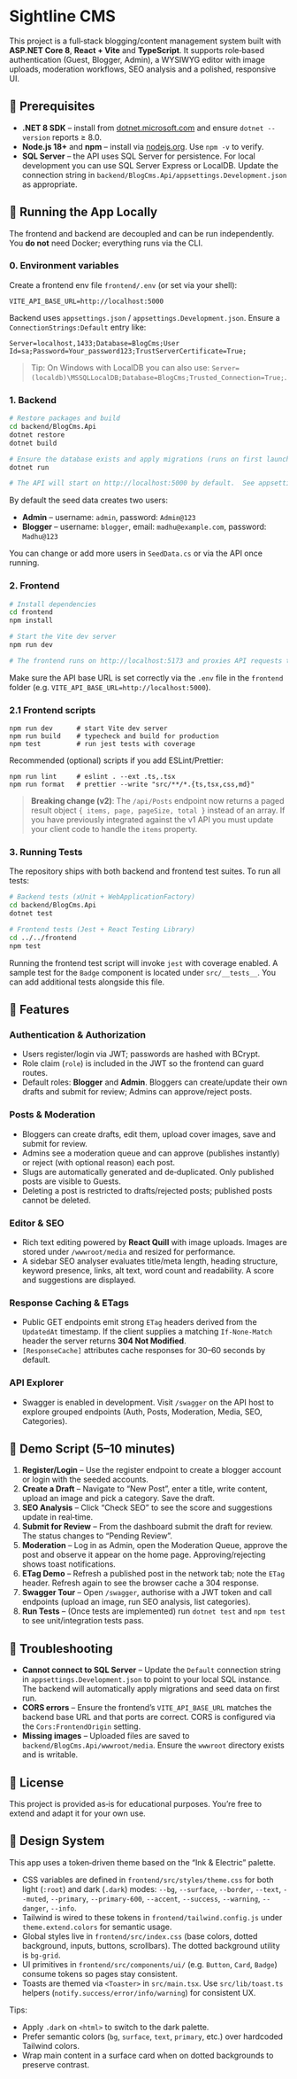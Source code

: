 # Sightline CMS

This project is a full‑stack blogging/content management system built with **ASP.NET Core 8**, **React + Vite** and **TypeScript**.  It supports role‑based authentication (Guest, Blogger, Admin), a WYSIWYG editor with image uploads, moderation workflows, SEO analysis and a polished, responsive UI.

## 🧰 Prerequisites

- **.NET 8 SDK** – install from [dotnet.microsoft.com](https://dotnet.microsoft.com/download) and ensure `dotnet --version` reports ≥ 8.0.
- **Node.js 18+** and **npm** – install via [nodejs.org](https://nodejs.org/).  Use `npm -v` to verify.
- **SQL Server** – the API uses SQL Server for persistence.  For local development you can use SQL Server Express or LocalDB.  Update the connection string in `backend/BlogCms.Api/appsettings.Development.json` as appropriate.

## 🚀 Running the App Locally

The frontend and backend are decoupled and can be run independently.  You **do not** need Docker; everything runs via the CLI.

### 0. Environment variables

Create a frontend env file `frontend/.env` (or set via your shell):

```
VITE_API_BASE_URL=http://localhost:5000
```

Backend uses `appsettings.json` / `appsettings.Development.json`. Ensure a `ConnectionStrings:Default` entry like:

```
Server=localhost,1433;Database=BlogCms;User Id=sa;Password=Your_password123;TrustServerCertificate=True;
```

> Tip: On Windows with LocalDB you can also use: `Server=(localdb)\MSSQLLocalDB;Database=BlogCms;Trusted_Connection=True;`.

### 1. Backend

```sh
# Restore packages and build
cd backend/BlogCms.Api
dotnet restore
dotnet build

# Ensure the database exists and apply migrations (runs on first launch)
dotnet run

# The API will start on http://localhost:5000 by default.  See appsettings.json for configuration.
```

By default the seed data creates two users:

- **Admin** – username: `admin`, password: `Admin@123`
- **Blogger** – username: `blogger`, email: `madhu@example.com`, password: `Madhu@123`

You can change or add more users in `SeedData.cs` or via the API once running.

### 2. Frontend

```sh
# Install dependencies
cd frontend
npm install

# Start the Vite dev server
npm run dev

# The frontend runs on http://localhost:5173 and proxies API requests to http://localhost:5000.
```

Make sure the API base URL is set correctly via the `.env` file in the `frontend` folder (e.g. `VITE_API_BASE_URL=http://localhost:5000`).

### 2.1 Frontend scripts

```
npm run dev      # start Vite dev server
npm run build    # typecheck and build for production
npm test         # run jest tests with coverage
```

Recommended (optional) scripts if you add ESLint/Prettier:

```
npm run lint     # eslint . --ext .ts,.tsx
npm run format   # prettier --write "src/**/*.{ts,tsx,css,md}"
```

> **Breaking change (v2)**: The `/api/Posts` endpoint now returns a paged result object `{ items, page, pageSize, total }` instead of an array.  If you have previously integrated against the v1 API you must update your client code to handle the `items` property.

### 3. Running Tests

The repository ships with both backend and frontend test suites.  To run all tests:

```sh
# Backend tests (xUnit + WebApplicationFactory)
cd backend/BlogCms.Api
dotnet test

# Frontend tests (Jest + React Testing Library)
cd ../../frontend
npm test
```

Running the frontend test script will invoke `jest` with coverage enabled.  A sample test for the `Badge` component is located under `src/__tests__`.  You can add additional tests alongside this file.

## 📝 Features

### Authentication & Authorization

- Users register/login via JWT; passwords are hashed with BCrypt.
- Role claim (`role`) is included in the JWT so the frontend can guard routes.
- Default roles: **Blogger** and **Admin**.  Bloggers can create/update their own drafts and submit for review; Admins can approve/reject posts.

### Posts & Moderation

- Bloggers can create drafts, edit them, upload cover images, save and submit for review.
- Admins see a moderation queue and can approve (publishes instantly) or reject (with optional reason) each post.
- Slugs are automatically generated and de‑duplicated.  Only published posts are visible to Guests.
- Deleting a post is restricted to drafts/rejected posts; published posts cannot be deleted.

### Editor & SEO

- Rich text editing powered by **React Quill** with image uploads.  Images are stored under `/wwwroot/media` and resized for performance.
- A sidebar SEO analyser evaluates title/meta length, heading structure, keyword presence, links, alt text, word count and readability.  A score and suggestions are displayed.

### Response Caching & ETags

- Public GET endpoints emit strong `ETag` headers derived from the `UpdatedAt` timestamp.  If the client supplies a matching `If‑None‑Match` header the server returns **304 Not Modified**.
- `[ResponseCache]` attributes cache responses for 30–60 seconds by default.

### API Explorer

- Swagger is enabled in development.  Visit `/swagger` on the API host to explore grouped endpoints (Auth, Posts, Moderation, Media, SEO, Categories).

## 🧪 Demo Script (5–10 minutes)

1. **Register/Login** – Use the register endpoint to create a blogger account or login with the seeded accounts.
2. **Create a Draft** – Navigate to “New Post”, enter a title, write content, upload an image and pick a category.  Save the draft.
3. **SEO Analysis** – Click “Check SEO” to see the score and suggestions update in real‑time.
4. **Submit for Review** – From the dashboard submit the draft for review.  The status changes to “Pending Review”.
5. **Moderation** – Log in as Admin, open the Moderation Queue, approve the post and observe it appear on the home page.  Approving/rejecting shows toast notifications.
6. **ETag Demo** – Refresh a published post in the network tab; note the `ETag` header.  Refresh again to see the browser cache a 304 response.
7. **Swagger Tour** – Open `/swagger`, authorise with a JWT token and call endpoints (upload an image, run SEO analysis, list categories).
8. **Run Tests** – (Once tests are implemented) run `dotnet test` and `npm test` to see unit/integration tests pass.

## 🐞 Troubleshooting

- **Cannot connect to SQL Server** – Update the `Default` connection string in `appsettings.Development.json` to point to your local SQL instance.  The backend will automatically apply migrations and seed data on first run.
- **CORS errors** – Ensure the frontend’s `VITE_API_BASE_URL` matches the backend base URL and that ports are correct.  CORS is configured via the `Cors:FrontendOrigin` setting.
- **Missing images** – Uploaded files are saved to `backend/BlogCms.Api/wwwroot/media`.  Ensure the `wwwroot` directory exists and is writable.

## 📄 License

This project is provided as‑is for educational purposes.  You’re free to extend and adapt it for your own use.

## 🎨 Design System

This app uses a token‑driven theme based on the “Ink & Electric” palette.

- CSS variables are defined in `frontend/src/styles/theme.css` for both light (`:root`) and dark (`.dark`) modes: `--bg`, `--surface`, `--border`, `--text`, `--muted`, `--primary`, `--primary-600`, `--accent`, `--success`, `--warning`, `--danger`, `--info`.
- Tailwind is wired to these tokens in `frontend/tailwind.config.js` under `theme.extend.colors` for semantic usage.
- Global styles live in `frontend/src/index.css` (base colors, dotted background, inputs, buttons, scrollbars). The dotted background utility is `bg-grid`.
- UI primitives in `frontend/src/components/ui/` (e.g. `Button`, `Card`, `Badge`) consume tokens so pages stay consistent.
- Toasts are themed via `<Toaster>` in `src/main.tsx`. Use `src/lib/toast.ts` helpers (`notify.success/error/info/warning`) for consistent UX.

Tips:
- Apply `.dark` on `<html>` to switch to the dark palette.
- Prefer semantic colors (`bg`, `surface`, `text`, `primary`, etc.) over hardcoded Tailwind colors.
- Wrap main content in a surface card when on dotted backgrounds to preserve contrast.